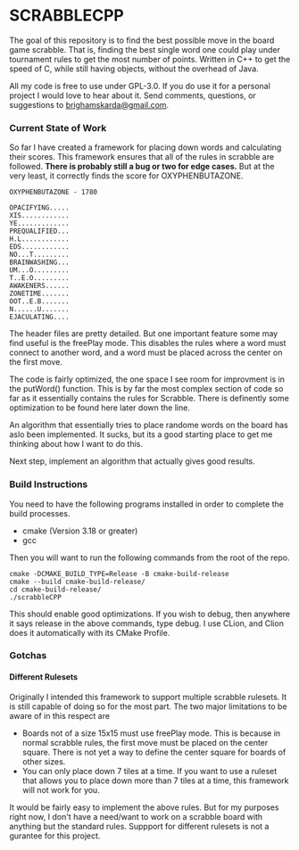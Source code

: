 # SCRABBLECPP

The goal of this repository is to find the best possible move in the board game
scrabble. That is, finding the best single word one could play under tournament
rules to get the most number of points. Written in C++ to get the speed of C,
while still having objects, without the overhead of Java.

All my code is free to use under GPL-3.0. If you do use it for a personal
project I would love to hear about it. Send comments, questions, or suggestions
to brighamskarda@gmail.com.

### Current State of Work
So far I have created a framework for placing down words and calculating their
scores. This framework ensures that all of the rules in scrabble are followed.
**There is probably still a bug or two for edge cases.** But at the very least, it
correctly finds the score for OXYPHENBUTAZONE.

```
OXYPHENBUTAZONE - 1780

OPACIFYING.....
XIS............
YE.............
PREQUALIFIED...
H.L............
EDS............
NO...T.........
BRAINWASHING...
UM...O.........
T..E.O.........
AWAKENERS......
ZONETIME.......
OOT..E.B.......
N......U.......
EJACULATING....
```

The header files are pretty
detailed. But one important feature some may find useful is the freePlay mode.
This disables the rules where a word must connect to another word, and a word
must be placed across the center on the first move.

The code is fairly optimized, the one space I see room for improvment is in the
putWord() function. This is by far the most complex section of code so far
as it essentially contains the rules for Scrabble. There is definently some
optimization to be found here later down the line.

An algorithm that essentially tries to place randome words on the board has aslo
been implemented. It sucks, but its a good starting place to get me thinking
about how I want to do this.

Next step, implement an algorithm that actually gives good results.

### Build Instructions
You need to have the following programs installed in order to complete the build
processes. 
- cmake (Version 3.18 or greater)
- gcc

Then you will want to run the following commands from the root of the repo.
```shell
cmake -DCMAKE_BUILD_TYPE=Release -B cmake-build-release
cmake --build cmake-build-release/
cd cmake-build-release/
./scrabbleCPP
```
This should enable good optimizations. If you wish to debug, then anywhere it 
says release in the above commands, type debug. I use CLion, and Clion does
it automatically with its CMake Profile.

### Gotchas
#### Different Rulesets
Originally I intended this framework to support multiple scrabble rulesets.
It is still capable of doing so for the most part. The two major limitations
to be aware of in this respect are
- Boards not of a size 15x15 must use freePlay mode. This is because in
 normal scrabble rules, the first move must be placed on the center square.
 There is not yet a way to define the center square for boards of other
 sizes.
- You can only place down 7 tiles at a time. If you want to use a ruleset
 that allows you to place down more than 7 tiles at a time, this framework
 will not work for you.

It would be fairly easy to implement the above rules. But for my purposes right
now, I don't have a need/want to work on a scrabble board with anything but the
standard rules. Suppport for different rulesets is not a gurantee for this
project.
